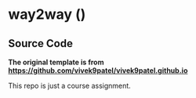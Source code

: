 # way2way ()

## Source Code

**The original template is from https://github.com/vivek9patel/vivek9patel.github.io**

This repo is just a course assignment.
